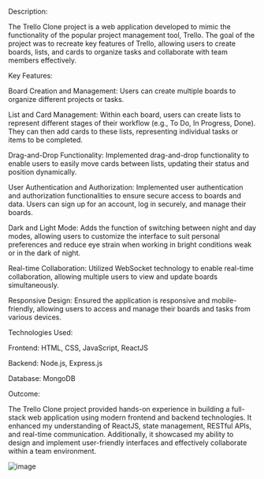 Description:

The Trello Clone project is a web application developed to mimic the functionality of the popular project management tool, Trello. The goal of the project was to recreate key features of Trello, allowing users to create boards, lists, and cards to organize tasks and collaborate with team members effectively.

Key Features:

Board Creation and Management: Users can create multiple boards to organize different projects or tasks.

List and Card Management: Within each board, users can create lists to represent different stages of their workflow (e.g., To Do, In Progress, Done). They can then add cards to these lists, representing individual tasks or items to be completed.

Drag-and-Drop Functionality: Implemented drag-and-drop functionality to enable users to easily move cards between lists, updating their status and position dynamically.

User Authentication and Authorization: Implemented user authentication and authorization functionalities to ensure secure access to boards and data. Users can sign up for an account, log in securely, and manage their boards.

Dark and Light Mode: Adds the function of switching between night and day modes, allowing users to customize the interface to suit personal preferences and reduce eye strain when working in bright conditions weak or in the dark of night.

Real-time Collaboration: Utilized WebSocket technology to enable real-time collaboration, allowing multiple users to view and update boards simultaneously.

Responsive Design: Ensured the application is responsive and mobile-friendly, allowing users to access and manage their boards and tasks from various devices.

Technologies Used:

Frontend: HTML, CSS, JavaScript, ReactJS

Backend: Node.js, Express.js

Database: MongoDB

Outcome:

The Trello Clone project provided hands-on experience in building a full-stack web application using modern frontend and backend technologies. It enhanced my understanding of ReactJS, state management, RESTful APIs, and real-time communication. Additionally, it showcased my ability to design and implement user-friendly interfaces and effectively collaborate within a team environment.

![image](https://github.com/HNHNA/trello_web/assets/90271973/ef660792-ec2f-4eb3-a79e-ed9fe5b9f130)
